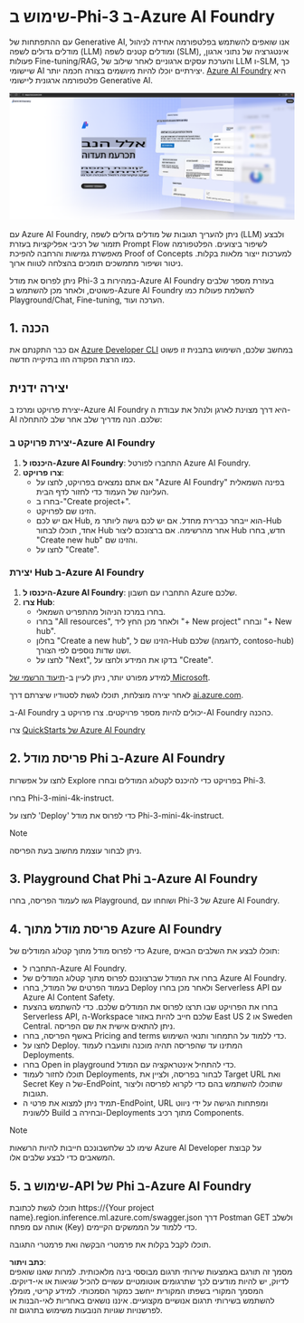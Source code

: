 # **שימוש ב-Phi-3 ב-Azure AI Foundry**

עם ההתפתחות של Generative AI, אנו שואפים להשתמש בפלטפורמה אחידה לניהול מודלים גדולים לשפה (LLM) ומודלים קטנים לשפה (SLM), אינטגרציה של נתוני ארגון, פעולות Fine-tuning/RAG, והערכת עסקים ארגוניים לאחר שילוב של LLM ו-SLM, כך שיישומי AI יצירתיים יוכלו להיות מיושמים בצורה חכמה יותר. [Azure AI Foundry](https://ai.azure.com) היא פלטפורמה ארגונית ליישומי Generative AI.

![aistudo](../../../../translated_images/aifoundry_home.ffa4fe13d11f26171097f8666a1db96ac0979ffa1adde80374c60d1136c7e1de.he.png)

עם Azure AI Foundry, ניתן להעריך תגובות של מודלים גדולים לשפה (LLM) ולבצע תזמור של רכיבי אפליקציות בעזרת Prompt Flow לשיפור ביצועים. הפלטפורמה מאפשרת גמישות והרחבה להפיכת Proof of Concepts למערכות ייצור מלאות בקלות. ניטור ושיפור מתמשכים תומכים בהצלחה לטווח ארוך.

ניתן לפרוס את מודל Phi-3 במהירות ב-Azure AI Foundry בעזרת מספר שלבים פשוטים, ולאחר מכן להשתמש ב-Azure AI Foundry להשלמת פעולות כמו Playground/Chat, Fine-tuning, הערכה ועוד.

## **1. הכנה**

אם כבר התקנתם את [Azure Developer CLI](https://learn.microsoft.com/azure/developer/azure-developer-cli/overview?WT.mc_id=aiml-138114-kinfeylo) במחשב שלכם, השימוש בתבנית זו פשוט כמו הרצת הפקודה הזו בתיקייה חדשה.

## יצירה ידנית

יצירת פרויקט ומרכז ב-Azure AI Foundry היא דרך מצוינת לארגן ולנהל את עבודת ה-AI שלכם. הנה מדריך שלב אחר שלב להתחלה:

### יצירת פרויקט ב-Azure AI Foundry

1. **היכנסו ל-Azure AI Foundry**: התחברו לפורטל Azure AI Foundry.
2. **צרו פרויקט**:
   - אם אתם נמצאים בפרויקט, לחצו על "Azure AI Foundry" בפינה השמאלית העליונה של העמוד כדי לחזור לדף הבית.
   - בחרו ב-"Create project+".
   - הזינו שם לפרויקט.
   - אם יש לכם Hub, הוא ייבחר כברירת מחדל. אם יש לכם גישה ליותר מ-Hub אחד, תוכלו לבחור Hub אחר מהרשימה. אם ברצונכם ליצור Hub חדש, בחרו "Create new hub" והזינו שם.
   - לחצו על "Create".

### יצירת Hub ב-Azure AI Foundry

1. **היכנסו ל-Azure AI Foundry**: התחברו עם חשבון Azure שלכם.
2. **צרו Hub**:
   - בחרו במרכז הניהול מהתפריט השמאלי.
   - בחרו "All resources", ולאחר מכן החץ ליד "+ New project" ובחרו "+ New hub".
   - בחלון "Create a new hub", הזינו שם ל-Hub שלכם (לדוגמה, contoso-hub) ושנו שדות נוספים לפי הצורך.
   - לחצו על "Next", בדקו את המידע ולחצו על "Create".

למידע מפורט יותר, ניתן לעיין ב-[תיעוד הרשמי של Microsoft](https://learn.microsoft.com/azure/ai-studio/how-to/create-projects).

לאחר יצירה מוצלחת, תוכלו לגשת לסטודיו שיצרתם דרך [ai.azure.com](https://ai.azure.com/).

ב-AI Foundry יכולים להיות מספר פרויקטים. צרו פרויקט ב-AI Foundry כהכנה.

צרו [QuickStarts של Azure AI Foundry](https://learn.microsoft.com/azure/ai-studio/quickstarts/get-started-code)

## **2. פריסת מודל Phi ב-Azure AI Foundry**

לחצו על אפשרות Explore בפרויקט כדי להיכנס לקטלוג המודלים ובחרו Phi-3.

בחרו Phi-3-mini-4k-instruct.

לחצו על 'Deploy' כדי לפרוס את מודל Phi-3-mini-4k-instruct.

> [!NOTE]
>
> ניתן לבחור עוצמת מחשוב בעת הפריסה.

## **3. Playground Chat Phi ב-Azure AI Foundry**

גשו לעמוד הפריסה, בחרו Playground, ושוחחו עם Phi-3 של Azure AI Foundry.

## **4. פריסת מודל מתוך Azure AI Foundry**

כדי לפרוס מודל מתוך קטלוג המודלים של Azure, תוכלו לבצע את השלבים הבאים:

- התחברו ל-Azure AI Foundry.
- בחרו את המודל שברצונכם לפרוס מתוך קטלוג המודלים של Azure AI Foundry.
- בעמוד הפרטים של המודל, בחרו Deploy ולאחר מכן בחרו Serverless API עם Azure AI Content Safety.
- בחרו את הפרויקט שבו תרצו לפרוס את המודלים שלכם. כדי להשתמש בהצעת Serverless API, ה-Workspace שלכם חייב להיות באזור East US 2 או Sweden Central. ניתן להתאים אישית את שם הפריסה.
- באשף הפריסה, בחרו Pricing and terms כדי ללמוד על התמחור ותנאי השימוש.
- לחצו על Deploy. המתינו עד שהפריסה תהיה מוכנה ותועברו לעמוד Deployments.
- בחרו Open in playground כדי להתחיל אינטראקציה עם המודל.
- תוכלו לחזור לעמוד Deployments, לבחור בפריסה, ולציין את Target URL ואת Secret Key של ה-EndPoint, שתוכלו להשתמש בהם כדי לקרוא לפריסה וליצור תגובות.
- תמיד ניתן למצוא את פרטי ה-EndPoint, URL ומפתחות הגישה על ידי ניווט ללשונית Build ובחירה ב-Deployments מתוך רכיב Components.

> [!NOTE]
> שימו לב שלחשבונכם חייבות להיות הרשאות Azure AI Developer על קבוצת המשאבים כדי לבצע שלבים אלו.

## **5. שימוש ב-API של Phi ב-Azure AI Foundry**

תוכלו לגשת לכתובת https://{Your project name}.region.inference.ml.azure.com/swagger.json דרך Postman GET ולשלב אותה עם מפתח (Key) כדי ללמוד על הממשקים הקיימים.

תוכלו לקבל בקלות את פרמטרי הבקשה ואת פרמטרי התגובה.

**כתב ויתור**:  
מסמך זה תורגם באמצעות שירותי תרגום מבוססי בינה מלאכותית. למרות שאנו שואפים לדיוק, יש להיות מודעים לכך שתרגומים אוטומטיים עשויים להכיל שגיאות או אי-דיוקים. המסמך המקורי בשפתו המקורית ייחשב כמקור הסמכותי. למידע קריטי, מומלץ להשתמש בשירותי תרגום אנושיים מקצועיים. איננו נושאים באחריות לאי-הבנות או לפרשנויות שגויות הנובעות משימוש בתרגום זה.